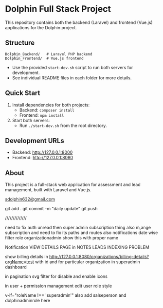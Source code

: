# Dolphin Full Stack Project

This repository contains both the backend (Laravel) and frontend (Vue.js) applications for the Dolphin project.

## Structure

```
Dolphin_Backend/   # Laravel PHP backend
Dolphin_Frontend/  # Vue.js frontend
```

- Use the provided `start-dev.sh` script to run both servers for development.
- See individual README files in each folder for more details.

## Quick Start

1. Install dependencies for both projects:
   - Backend: `composer install`
   - Frontend: `npm install`
2. Start both servers:
   - Run `./start-dev.sh` from the root directory.

## Development URLs
- Backend: http://127.0.0.1:8000
- Frontend: http://127.0.0.1:8080

## About
This project is a full-stack web application for assessment and lead management, built with Laravel and Vue.js.

sdolphin632@gmail.com

git add .
git commit -m "daily update"
git push


//////////////

need to fix auth
unread
then super admin subscription thing also m,ange subscription and need to fix its paths and routes also
notifications date wise filter
role organizationadmin show this with proper name

Notification VIEW DETAILS PAGE
in NOTES LEADS INDEXING PROBLEM


show billing details in http://127.0.0.1:8080/organizations/billing-details?orgName=test
with id and for particular organization in superadmin dashboard


in pagination svg filter for disable and enable icons

in user + permission management edit user role style

  v-if="roleName !== 'superadmin'"
  also add salseperson and dolphinadminrole here